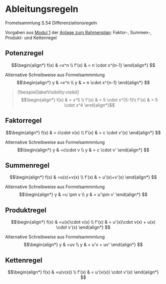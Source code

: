 # Ableitungsregeln

Fromelsammlung S.54 Differenziationsregeln

Vorgaben aus [Modul 1](/modul1/README.md) der [Anlage zum Rahmenplan](/anlage-zum-rahmenplan/inhaltsbezogene-mathematische-kompetenzen.md): Faktor-, Summen-, Produkt- und Kettenregel

## Potenzregel

$$\begin{align*}
f(x) & =x^n \\
f'(x) & = n \cdot x^{n-1}
\end{align*}
$$

Alternative Schreibweise aus Formelsammmlung
$$\begin{align*}
y & =x^n \\
y & = n \cdot x^{n-1}
\end{align*}
$$

> [!beispiel|labelVisibility:visibil]
> $$\begin{align*}
f(x) & = x^5 \\
f'(x) & = 5 \cdot x^{5-1}\\
f'(x) & = 5 \cdot x^4
\end{align*}$$
> 

## Faktorregel
$$\begin{align*}
f(x) & = c\cdot v(x) \\
f'(x) & = c \cdot v'(x)
\end{align*}
$$

Alternative Schreibweise aus Formelsammmlung
$$\begin{align*}
y & =c\cdot v \\
y & = c \cdot v'
\end{align*}
$$

## Summenregel
$$\begin{align*}
f(x) & =u(x)+v(x) \\
f'(x) & = u'(x)+v'(x)
\end{align*}
$$

Alternative Schreibweise aus Formelsammmlung
$$\begin{align*}
y & =u \pm v \\
y & = u'\pm v'
\end{align*}
$$


## Produktregel
$$\begin{align*}
f(x) & =u(x)\cdot v(x) \\
f'(x) & = u'(x)\cdot v(x) + u(x) \cdot v'(x)
\end{align*}
$$

Alternative Schreibweise aus Formelsammmlung
$$\begin{align*}
y & =uv \\
y & = u'v + uv'
\end{align*}
$$

## Kettenregel
$$\begin{align*}
f(x) & =u(v(x)) \\
f'(x) & = u'(v(x)) \cdot v'(x)
\end{align*}
$$

